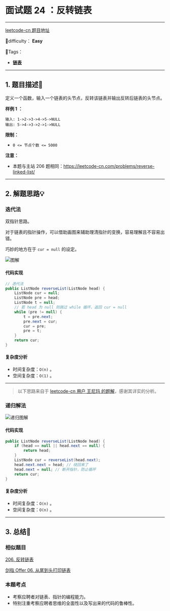 # 面试题 24 ：反转链表

---

[leetcode-cn 题目地址](https://leetcode-cn.com/problems/fan-zhuan-lian-biao-lcof/)

📗difficulty： **Easy** 

🎯Tags：

+ **[链表](https://leetcode-cn.com/tag/linked-list/)**



---

## 1. 题目描述📃

定义一个函数，输入一个链表的头节点，反转该链表并输出反转后链表的头节点。



**样例 1 ：**

```
输入: 1->2->3->4->5->NULL
输出: 5->4->3->2->1->NULL
```



**限制：**

+ `0 <= 节点个数 <= 5000`



**注意：**

+ 本题与主站 206 题相同：https://leetcode-cn.com/problems/reverse-linked-list/



---

## 2. 解题思路💡

### 迭代法

双指针思路。

对于链表的指针操作，可以借助画图来辅助理清指针的变换，容易理解且不容易出错。

巧妙的地方在于 `cur = null` 的设定。

![图解](https://assets.ryantech.ltd/20200615164534.jpg)

#### 代码实现

```java
// 迭代法
public ListNode reverseList(ListNode head) {
    ListNode cur = null;
    ListNode pre = head;
    ListNode t = null;
    // 若 head 为 null 则跳过 while 循环，返回 cur = null
    while (pre != null) {
        t = pre.next;
        pre.next = cur;
        cur = pre;
        pre = t;
    }
    return cur;
}
```

#### 复杂度分析

+ 时间复杂度：`O(n)` 。
+ 空间复杂度：`O(1)` 。

---

> 以下思路来自于 [leetcode-cn 用户 王尼玛 的题解](https://leetcode-cn.com/problems/fan-zhuan-lian-biao-lcof/solution/dong-hua-yan-shi-duo-chong-jie-fa-206-fan-zhuan-li/)，感谢其详实的分析。

### 递归解法

![递归图解](https://assets.ryantech.ltd/20200615165814.gif)

#### 代码实现

```java
public ListNode reverseList(ListNode head) {
    if (head == null || head.next == null) {
        return head;
    }
    ListNode cur = reverseList(head.next);
    head.next.next = head; // 绕回来了
    head.next = null; // 断开指针，防止循环
    return cur;
}
```

#### 复杂度分析

+ 时间复杂度：`O(n)` 。
+ 空间复杂度：`O(n)` 。



---

## 3. 总结🎯

### 相似题目

[206. 反转链表](https://leetcode-cn.com/problems/reverse-linked-list/)

[剑指 Offer 06. 从尾到头打印链表](https://leetcode-cn.com/problems/cong-wei-dao-tou-da-yin-lian-biao-lcof/)



###  本题考点

+ 考察应聘者对链表、指针的编程能力。
+ 特别注重考察应聘者思维的全面性以及写出来的代码的鲁棒性。



